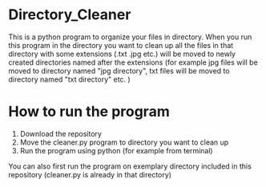 # Directory_Cleaner

This is a python program to organize your files in directory.
When you run this program in the directory you want to clean up 
all the files in that directory with some extensions (.txt .jpg etc.)
will be moved to newly created directories named after the extensions 
(for example jpg files will be moved to directory named "jpg directory",
txt files will be moved to directory named "txt directory" etc. )

# How to run the program
1. Download the repository
2. Move the cleaner.py program to directory you want to clean up
3. Run the program using python (for example from terminal)

You can also first run the program on exemplary directory included in
this repository (cleaner.py is already in that directory)
